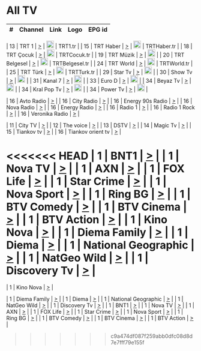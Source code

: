 <h1>All TV</h1>

| #   | Channel        | Link  | Logo | EPG id |
|:---:|:--------------:|:-----:|:----:|:------:|

| 13  | TRT 1            | [>](https://tv-trt1.medya.trt.com.tr/master.m3u8) | <img height="20" src="https://i.imgur.com/j786OLG.png"/> | TRT1.tr |
| 15  | TRT Haber        | [>](https://tv-trthaber.medya.trt.com.tr/master.m3u8) | <img height="20" src="https://i.imgur.com/OVfo8Ab.png"/> | TRTHaber.tr |
| 18  | TRT Çocuk        | [>](https://tv-trtcocuk.medya.trt.com.tr/master.m3u8) | <img height="20" src="https://i.imgur.com/QLFmD6d.png"/> | TRTCocuk.tr |
| 19  | TRT Müzik        | [>](https://tv-trtmuzik.medya.trt.com.tr/master.m3u8) | <img height="20" src="https://i.imgur.com/fIVFCEd.png"/> |
| 20  | TRT Belgesel     | [>](https://tv-trtbelgesel.medya.trt.com.tr/master.m3u8) | <img height="20" src="https://i.imgur.com/MGO87pe.png"/> | TRTBelgesel.tr |
| 24  | TRT World        | [>](https://tv-trtworld.medya.trt.com.tr/master.m3u8) | <img height="20" src="https://i.imgur.com/JEA2xpv.png"/> | TRTWorld.tr |
| 25  | TRT Türk         | [>](https://tv-trtturk.medya.trt.com.tr/master.m3u8) | <img height="20" src="https://i.imgur.com/OSTOQNw.png"/> | TRTTurk.tr |
| 29  | Star Tv   | [>](https://dogus-live.daioncdn.net/startv/startv_360p.m3u8) | <img height="20" src="https://i.imgur.com/IebUZx1.png"/> |
| 30  | Show Tv     | [>](https://ciner-live.daioncdn.net/showtv/showtv.m3u8) | <img height="20" src="https://i.imgur.com/IebUZx1.png"/> |
| 31  | Kanal 7     | [>](https://kanal7-live.daioncdn.net/kanal7/kanal7.m3u8) | <img height="20" src="https://i.imgur.com/IebUZx1.png"/> |
| 33  | Euro D    | [>](https://www.youtube.com/user/KanalD/live) | <img height="20" src="https://i.imgur.com/IebUZx1.png"/> |
| 34  | Beyaz Tv     | [>](https://beyaztv-live.daioncdn.net/beyaztv/beyaztv.m3u8) | <img height="20" src="https://i.imgur.com/IebUZx1.png"/> |
| 34  | Kral Pop Tv     | [>](https://www.youtube.com/watch?v=GuFTuKoXepw) | <img height="20" src="https://i.imgur.com/IebUZx1.png"/> |
| 34  | Power Tv     | [>](https://livetv.powerapp.com.tr/powerTV/powerhd.smil/chunklist.m3u8) | <img height="20" src="https://i.imgur.com/IebUZx1.png"/> |

| 16  | Avto Radio | [>](http://stream.metacast.eu/avtoradio.mp3.m3u) |
| 16  | City Radio | [>](http://stream.metacast.eu/city.aac.m3u) |
| 16  | Energy 90s Radio | [>](http://stream.metacast.eu/energy-90s.m3u) |
| 16  | Nova Radio | [>](http://stream.metacast.eu/nova.aac.m3u) |
| 16  | Energy Radio | [>](http://stream.metacast.eu/nrj.aac.m3u) |
| 16  | Radio 1 | [>](http://stream.metacast.eu/radio1.aac.m3u) |
| 16  | Radio 1 Rock | [>](http://stream.metacast.eu/radio1rock.aac.m3u) |
| 16  | Veronika Radio | [>](http://stream.metacast.eu/veronika.aac.m3u) |

| 11  | City TV | [>](https://tv.city.bg/play/tshls/citytv/index.m3u8) |
| 12  | The voice | [>](https://bss1.neterra.tv/thevoice/thevoice.m3u8) |
| 13  | DSTV | [>](http://46.249.95.140:8081/hls/data.m3u8) |
| 14  | Magic Tv | [>](https://bss1.neterra.tv/magictv/magictv.m3u8) |
| 15  | Tiankov tv | [>](https://streamer103.neterra.tv/tiankov-folk/live.m3u8) |
| 16  | Tiankov orient tv | [>](https://streamer103.neterra.tv/tiankov-orient/live.m3u8) |

<<<<<<< HEAD
| 1 | BNT1 | [>](https://ymkaya.xyz:26495/tv/bnt1/playlist.m3u8?wmsAuthSign=c2VydmVyX3RpbWU9Ni85LzIwMjUgNjo0ODowNCBQTSZoYXNoX3ZhbHVlPTJnSTk1dXViRzJCT3dnakU4bUdKQWc9PSZ2YWxpZG1pbnV0ZXM9NjA=) |
| 1 | Nova TV | [>](https://ymkaya.xyz:26495/tv/novatv/playlist.m3u8?wmsAuthSign=c2VydmVyX3RpbWU9Ni85LzIwMjUgNjo0ODoxNCBQTSZoYXNoX3ZhbHVlPWtpQ05VUU12ZTdKTFhKa3BEQTAveHc9PSZ2YWxpZG1pbnV0ZXM9NjA=) |
| 1 | AXN | [>](https://ymkaya.xyz:26495/tv/axn/playlist.m3u8?wmsAuthSign=c2VydmVyX3RpbWU9Ni85LzIwMjUgNjo0ODoyNCBQTSZoYXNoX3ZhbHVlPXBzd2NwU2NhNW9vYnlqT3JVaEZLTnc9PSZ2YWxpZG1pbnV0ZXM9NjA=) |
| 1 | FOX Life | [>](https://ymkaya.xyz:26495/tv/foxlife/playlist.m3u8?wmsAuthSign=c2VydmVyX3RpbWU9Ni85LzIwMjUgNjo0ODozMyBQTSZoYXNoX3ZhbHVlPUxvRUVFcCtkU0I5S3pLWSswem9GREE9PSZ2YWxpZG1pbnV0ZXM9NjA=) |
| 1 | Star Crime | [>](https://ymkaya.xyz:26495/tv/foxcrime/playlist.m3u8?wmsAuthSign=c2VydmVyX3RpbWU9Ni85LzIwMjUgNjo0ODo0MyBQTSZoYXNoX3ZhbHVlPXBMNVJvSnYzWlQyZnNnOVZDckFIWHc9PSZ2YWxpZG1pbnV0ZXM9NjA=) |
| 1 | Nova Sport | [>](https://ymkaya.xyz:26495/tv/novasport/playlist.m3u8?wmsAuthSign=c2VydmVyX3RpbWU9Ni85LzIwMjUgNjo0ODo1MyBQTSZoYXNoX3ZhbHVlPUYwbFZ6cXhzQytnbFlSZTZDc29CWkE9PSZ2YWxpZG1pbnV0ZXM9NjA=) |
| 1 | Ring BG | [>](https://ymkaya.xyz:26495/tv/ringbg/playlist.m3u8?wmsAuthSign=c2VydmVyX3RpbWU9Ni85LzIwMjUgNjo0OTowMyBQTSZoYXNoX3ZhbHVlPUlGNkF0VFhQOTFCa2dQMDRiT2dkTnc9PSZ2YWxpZG1pbnV0ZXM9NjA=) |
| 1 | BTV Comedy | [>](https://ymkaya.xyz:26495/tv/btvcomedy/playlist.m3u8?wmsAuthSign=c2VydmVyX3RpbWU9Ni85LzIwMjUgNjo0OToxMiBQTSZoYXNoX3ZhbHVlPTRBR0JCQ0dEaFJpRGo1bHhXTWJqcXc9PSZ2YWxpZG1pbnV0ZXM9NjA=) |
| 1 | BTV Cinema | [>](https://ymkaya.xyz:26495/tv/btvcinema/playlist.m3u8?wmsAuthSign=c2VydmVyX3RpbWU9Ni85LzIwMjUgNjo0OToyMiBQTSZoYXNoX3ZhbHVlPW9YbkF2am5JMlVQZnFOdWh3aHBnMFE9PSZ2YWxpZG1pbnV0ZXM9NjA=) |
| 1 | BTV Action | [>](https://ymkaya.xyz:26495/tv/btvaction/playlist.m3u8?wmsAuthSign=c2VydmVyX3RpbWU9Ni85LzIwMjUgNjo0OTozMSBQTSZoYXNoX3ZhbHVlPVplQ0FzbVVXRnFpM2pjcTBIckgrVEE9PSZ2YWxpZG1pbnV0ZXM9NjA=) |
| 1 | Kino Nova | [>](https://ymkaya.xyz:26495/tv/kinonova/playlist.m3u8?wmsAuthSign=c2VydmVyX3RpbWU9Ni85LzIwMjUgNjo0OTo0MSBQTSZoYXNoX3ZhbHVlPUxES3NRd1pVejAxbnZtL3JlWFRhVHc9PSZ2YWxpZG1pbnV0ZXM9NjA=) |
| 1 | Diema Family | [>](https://ymkaya.xyz:26495/tv/diemafamily/playlist.m3u8?wmsAuthSign=c2VydmVyX3RpbWU9Ni85LzIwMjUgNjo0OTo1MSBQTSZoYXNoX3ZhbHVlPStOdDE2N2YwcUFFVkNHeDNvbm1wbUE9PSZ2YWxpZG1pbnV0ZXM9NjA=) |
| 1 | Diema | [>](https://ymkaya.xyz:26495/tv/diema/playlist.m3u8?wmsAuthSign=c2VydmVyX3RpbWU9Ni85LzIwMjUgNjo1MDowMCBQTSZoYXNoX3ZhbHVlPUx5VkQ4SHhUOFFhV2t6c1luMUduakE9PSZ2YWxpZG1pbnV0ZXM9NjA=) |
| 1 | National Geographic | [>](https://ymkaya.xyz:26495/tv/natgeo/playlist.m3u8?wmsAuthSign=c2VydmVyX3RpbWU9Ni85LzIwMjUgNjo1MDoxMCBQTSZoYXNoX3ZhbHVlPXJBK2lBT2VlcGtCQkVsOU11SnpnQXc9PSZ2YWxpZG1pbnV0ZXM9NjA=) |
| 1 | NatGeo Wild | [>](https://ymkaya.xyz:26495/tv/natgeowild/playlist.m3u8?wmsAuthSign=c2VydmVyX3RpbWU9Ni85LzIwMjUgNjo1MDoyMCBQTSZoYXNoX3ZhbHVlPU8yNE9mUjNpSFE5VkdxMzl4cHB5U2c9PSZ2YWxpZG1pbnV0ZXM9NjA=) |
| 1 | Discovery Tv | [>](https://ymkaya.xyz:26495/tv/discovery/playlist.m3u8?wmsAuthSign=c2VydmVyX3RpbWU9Ni85LzIwMjUgNjo1MDoyOSBQTSZoYXNoX3ZhbHVlPVVuQ2J0ZXhWRjhXZ1hhcWZ0OGdSVGc9PSZ2YWxpZG1pbnV0ZXM9NjA=) |
=======


| 1 | Kino Nova | [>](https://ymkaya.xyz:11336/tv/kinonova/playlist.m3u8?wmsAuthSign=c2VydmVyX3RpbWU9MS8yLzIwMjUgNDo0MDoyMCBBTSZoYXNoX3ZhbHVlPWlFS1FrWEtMMVRFM3l5YklUWUJQUHc9PSZ2YWxpZG1pbnV0ZXM9NjA=) |

| 1 | Diema Family | [>](https://ymkaya.xyz:11336/tv/diemafamily/playlist.m3u8?wmsAuthSign=c2VydmVyX3RpbWU9MS8yLzIwMjUgNDo0MDozMCBBTSZoYXNoX3ZhbHVlPUVUaTVKTldvZTF5WVVCM0YwL21kaXc9PSZ2YWxpZG1pbnV0ZXM9NjA=) |
| 1 | Diema | [>](https://ymkaya.xyz:11336/tv/diema/playlist.m3u8?wmsAuthSign=c2VydmVyX3RpbWU9MS8yLzIwMjUgNDo0MDo0MCBBTSZoYXNoX3ZhbHVlPVlYMWVJT2NuUjNpUTBsaytEUFFOS2c9PSZ2YWxpZG1pbnV0ZXM9NjA=) |
| 1 | National Geographic | [>](https://ymkaya.xyz:11336/tv/natgeo/playlist.m3u8?wmsAuthSign=c2VydmVyX3RpbWU9MS8yLzIwMjUgNDo0MTo0MSBBTSZoYXNoX3ZhbHVlPTJQTlVmcG5nYWx0M013eUhGRGxnd0E9PSZ2YWxpZG1pbnV0ZXM9NjA=) |
| 1 | NatGeo Wild | [>](https://ymkaya.xyz:11336/tv/natgeowild/playlist.m3u8?wmsAuthSign=c2VydmVyX3RpbWU9MS8yLzIwMjUgNDo0MTo1MSBBTSZoYXNoX3ZhbHVlPVl1OXZaTTliN0hGWEN3eDBYd1duNkE9PSZ2YWxpZG1pbnV0ZXM9NjA=) |
| 1 | Discovery Tv | [>](https://ymkaya.xyz:11336/tv/discovery/playlist.m3u8?wmsAuthSign=c2VydmVyX3RpbWU9MS8yLzIwMjUgNDo0MjowMSBBTSZoYXNoX3ZhbHVlPWtBQmdLNlY2RmQwWElzMVYzSDJyVkE9PSZ2YWxpZG1pbnV0ZXM9NjA=) |
| 1 | BNT1 | [>](https://ymkaya.xyz:11336/tv/bnt1/playlist.m3u8?wmsAuthSign=c2VydmVyX3RpbWU9MS8yLzIwMjUgNDozODozOCBBTSZoYXNoX3ZhbHVlPVVrMVlRQXpJWlhYeUh6ZFVpSC9NMUE9PSZ2YWxpZG1pbnV0ZXM9NjA=) |
| 1 | Nova TV | [>](https://ymkaya.xyz:11336/tv/novatv/playlist.m3u8?wmsAuthSign=c2VydmVyX3RpbWU9MS8yLzIwMjUgNDozODo0OCBBTSZoYXNoX3ZhbHVlPUVxQjh1a0ZzYkVGZU8zZDFGTzdreVE9PSZ2YWxpZG1pbnV0ZXM9NjA=) |
| 1 | AXN | [>](https://ymkaya.xyz:11336/tv/axn/playlist.m3u8?wmsAuthSign=c2VydmVyX3RpbWU9MS8yLzIwMjUgNDozODo1OCBBTSZoYXNoX3ZhbHVlPUpkWStGY1hkNXhaOVpPZ0thQ0FZL3c9PSZ2YWxpZG1pbnV0ZXM9NjA=) |
| 1 | FOX Life | [>](https://ymkaya.xyz:11336/tv/foxlife/playlist.m3u8?wmsAuthSign=c2VydmVyX3RpbWU9MS8yLzIwMjUgNDozOToxMCBBTSZoYXNoX3ZhbHVlPWt1ZDc1T3AzYlZDTjJnSy9TU0xJZlE9PSZ2YWxpZG1pbnV0ZXM9NjA=) |
| 1 | Star Crime | [>](https://ymkaya.xyz:11336/tv/foxcrime/playlist.m3u8?wmsAuthSign=c2VydmVyX3RpbWU9MS8yLzIwMjUgNDozOToyMCBBTSZoYXNoX3ZhbHVlPXIwVU45Nm9FR1l2enNkTG9TanBxbmc9PSZ2YWxpZG1pbnV0ZXM9NjA=) |
| 1 | Nova Sport | [>](https://ymkaya.xyz:11336/tv/novasport/playlist.m3u8?wmsAuthSign=c2VydmVyX3RpbWU9MS8yLzIwMjUgNDozOTozMCBBTSZoYXNoX3ZhbHVlPXlSZ0UxazVaM0xhSmc0NmR4T0c1T2c9PSZ2YWxpZG1pbnV0ZXM9NjA=) |
| 1 | Ring BG | [>](https://ymkaya.xyz:11336/tv/ringbg/playlist.m3u8?wmsAuthSign=c2VydmVyX3RpbWU9MS8yLzIwMjUgNDozOTo0MCBBTSZoYXNoX3ZhbHVlPTR4aUlFNHVUYWN4enY1WkVuOFZma2c9PSZ2YWxpZG1pbnV0ZXM9NjA=) |
| 1 | BTV Comedy | [>](https://ymkaya.xyz:11336/tv/btvcomedy/playlist.m3u8?wmsAuthSign=c2VydmVyX3RpbWU9MS8yLzIwMjUgNDozOTo1MCBBTSZoYXNoX3ZhbHVlPUtrMTJ2RHNTTUU1RFp1ZkVOdXFSK3c9PSZ2YWxpZG1pbnV0ZXM9NjA=) |
| 1 | BTV Cinema | [>](https://ymkaya.xyz:11336/tv/btvcinema/playlist.m3u8?wmsAuthSign=c2VydmVyX3RpbWU9MS8yLzIwMjUgNDozOTo1OSBBTSZoYXNoX3ZhbHVlPTZWcU9FZW56cG1NM1lrYy8xNE5NeHc9PSZ2YWxpZG1pbnV0ZXM9NjA=) |
| 1 | BTV Action | [>](https://ymkaya.xyz:11336/tv/btvaction/playlist.m3u8?wmsAuthSign=c2VydmVyX3RpbWU9MS8yLzIwMjUgNDo0MDoxMCBBTSZoYXNoX3ZhbHVlPUlDd0ErRkZVWThyMVZwR3c2REdGZ3c9PSZ2YWxpZG1pbnV0ZXM9NjA=) |
>>>>>>> c9a474df087f259abb0dfc08d8d7e7fff79e155f
